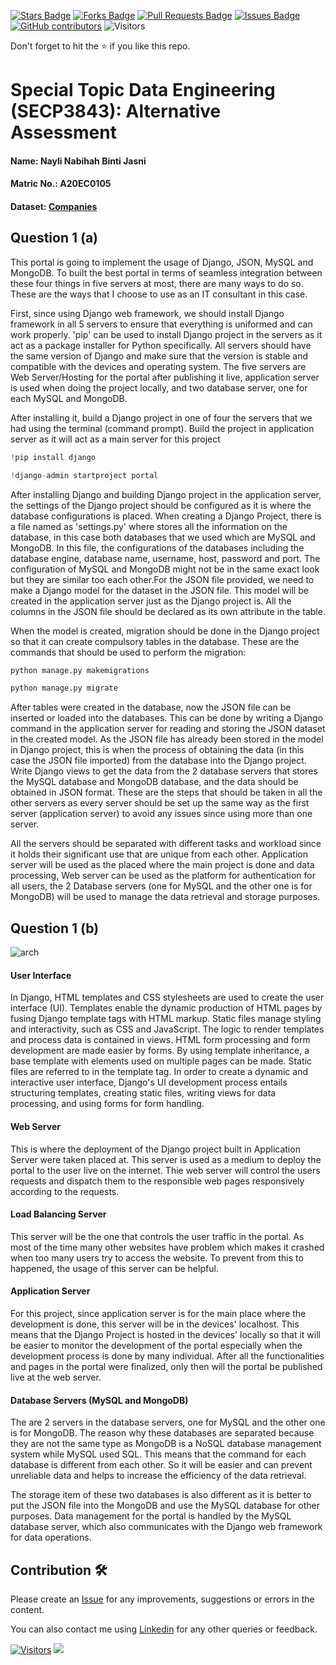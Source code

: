 <a href="https://github.com/drshahizan/SECP3843/stargazers"><img src="https://img.shields.io/github/stars/drshahizan/SECP3843" alt="Stars Badge"/></a>
<a href="https://github.com/drshahizan/SECP3843/network/members"><img src="https://img.shields.io/github/forks/drshahizan/SECP3843" alt="Forks Badge"/></a>
<a href="https://github.com/drshahizan/SECP3843/pulls"><img src="https://img.shields.io/github/issues-pr/drshahizan/SECP3843" alt="Pull Requests Badge"/></a>
<a href="https://github.com/drshahizan/SECP3843/issues"><img src="https://img.shields.io/github/issues/drshahizan/SECP3843" alt="Issues Badge"/></a>
<a href="https://github.com/drshahizan/SECP3843/graphs/contributors"><img alt="GitHub contributors" src="https://img.shields.io/github/contributors/drshahizan/SECP3843?color=2b9348"></a>
![Visitors](https://api.visitorbadge.io/api/visitors?path=https%3A%2F%2Fgithub.com%2Fdrshahizan%2FSECP3843&labelColor=%23d9e3f0&countColor=%23697689&style=flat)


Don't forget to hit the :star: if you like this repo.

# Special Topic Data Engineering (SECP3843): Alternative Assessment

#### Name: Nayli Nabihah Binti Jasni
#### Matric No.: A20EC0105
#### Dataset: [Companies](https://github.com/drshahizan/SECP3843/blob/main/submission/naylinabihah/companies.json)

## Question 1 (a)
This portal is going to implement the usage of Django, JSON, MySQL and MongoDB. To built the best portal in terms of seamless integration between these four things in five servers at most, there are many ways to do so. These are the ways that I choose to use as an IT consultant in this case.

First, since using Django web framework, we should install Django framework in all 5 servers to ensure that everything is uniformed and can work properly. 'pip' can be used to install Django project in the servers as it act as a package installer for Python specifically. All servers should have the same version of Django and make sure that the version is stable and compatible with the devices and operating system. The five servers are Web Server/Hosting for the portal after publishing it live, application server is used when doing the project locally, and two database server, one for each MySQL and MongoDB.

After installing it, build a Django project in one of four the servers that we had using the terminal (command prompt). Build the project in application server as it will act as a main server for this project

```python
!pip install django
```

```python
!django-admin startproject portal
```

After installing Django and building Django project in the application server, the settings of the Django project should be configured as it is where the database configurations is placed. When creating a Django Project, there is a file named as 'settings.py' where stores all the information on the database, in this case both databases that we used which are MySQL and MongoDB. In this file, the configurations of the databases including the database engine, database name, username, host, password and port. The configuration of MySQL and MongoDB might not be in the same exact look but they are similar too each other.For the JSON file provided, we need to make a Django model for the dataset in the JSON file. This model will be created in the application server just as the Django project is. All the columns in the JSON file should be declared as its own attribute in the table.

When the model is created, migration should be done in the Django project so that it can create compulsory tables in the database. These are the commands that should be used to perform the migration:
```python
python manage.py makemigrations
```
```python
python manage.py migrate
```

After tables were created in the database, now the JSON file can be inserted or loaded into the databases. This can be done by writing a Django command in the application server for reading and storing the JSON dataset in the created model. As the JSON file has already been stored in the model in  Django project, this is when the process of obtaining the data (in this case the JSON file imported) from the database into the Django project. Write Django views to get the data from the 2 database servers that stores the MySQL database and MongoDB database,  and the data should be obtained in JSON format. These are the steps that should be taken in all the other servers as every server should be set up the same way as the first server (application server) to avoid any issues since using more than one server. 

All the servers should be separated with different tasks and workload since it holds their significant use that are unique from each other. Application server will be used as the placed where the main project is done and data processing, Web server can be used as the platform for authentication for all users, the 2 Database servers (one for MySQL and the other one is for MongoDB) will be used to manage the data retrieval and storage purposes. 

## Question 1 (b)

![arch](https://github.com/drshahizan/SECP3843/blob/main/submission/naylinabihah/question%201/files/images/archi.png)


#### User Interface

In Django, HTML templates and CSS stylesheets are used to create the user interface (UI). Templates enable the dynamic production of HTML pages by fusing Django template tags with HTML markup. Static files manage styling and interactivity, such as CSS and JavaScript. The logic to render templates and process data is contained in views. HTML form processing and form development are made easier by forms. By using template inheritance, a base template with elements used on multiple pages can be made. Static files are referred to in the template tag. In order to create a dynamic and interactive user interface, Django's UI development process entails structuring templates, creating static files, writing views for data processing, and using forms for form handling.


#### Web Server

This is where the deployment of the Django project built in Application Server were taken placed at. This server is used as a medium to deploy the portal to the user live on the internet. Thie web server will control the users requests and dispatch them to the responsible web pages responsively according to the requests.

#### Load Balancing Server

This server will be the one that controls the user traffic in the portal. As most of the time many other websites have problem which makes it crashed when too many users try to access the website. To prevent from this to happened, the usage of this server can be helpful.


#### Application Server

For this project, since application server is for the main place where the development is done, this server will be in the devices' localhost. This means that the Django Project is hosted in the devices' locally so that it will be easier to monitor the development of the portal especially when the development process is done by many individual. After all the functionalities and pages in the portal were finalized, only then will the portal be published live at the web server.  

#### Database Servers (MySQL and MongoDB)

The are 2 servers in the database servers, one for MySQL and the other one is for MongoDB. The reason why these databases are separated because they are not the same type as MongoDB is a NoSQL database management system while MySQL used SQL. This means that the command for each database is different from each other. So it will be easier and can prevent unreliable data and helps to increase the efficiency of the data retrieval. 

The storage item of these two databases is also different as it is better to put the JSON file into the MongoDB and use the MySQL database for other purposes. Data management for the portal is handled by the MySQL database server, which also communicates with the Django web framework for data operations.




## Contribution 🛠️
Please create an [Issue](https://github.com/drshahizan/special-topic-data-engineering/issues) for any improvements, suggestions or errors in the content.

You can also contact me using [Linkedin](https://www.linkedin.com/in/drshahizan/) for any other queries or feedback.

[![Visitors](https://api.visitorbadge.io/api/visitors?path=https%3A%2F%2Fgithub.com%2Fdrshahizan&labelColor=%23697689&countColor=%23555555&style=plastic)](https://visitorbadge.io/status?path=https%3A%2F%2Fgithub.com%2Fdrshahizan)
![](https://hit.yhype.me/github/profile?user_id=81284918)


